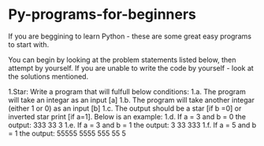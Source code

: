 # Py-programs-for-beginners
If you are beggining to learn Python - these are some great easy programs to start with.

You can begin by looking at the problem statements listed below, then attempt by yourself. If you are unable to write the code by yourself - look at the solutions mentioned.

1.Star:
Write a program that will fulfull below conditions:
1.a. The program will take an integar as an input [a]
1.b. The program will take another integar (either 1 or 0) as an input [b]
1.c. The output should be a star [if b =0] or inverted star print [if a=1]. Below is an example:
1.d. If a = 3 and b = 0 the output:
333
33
3
1.e. If a = 3 and b = 1 the output:
3
33
333
1.f. If a = 5 and b = 1 the output:
55555
5555
555
55
5
